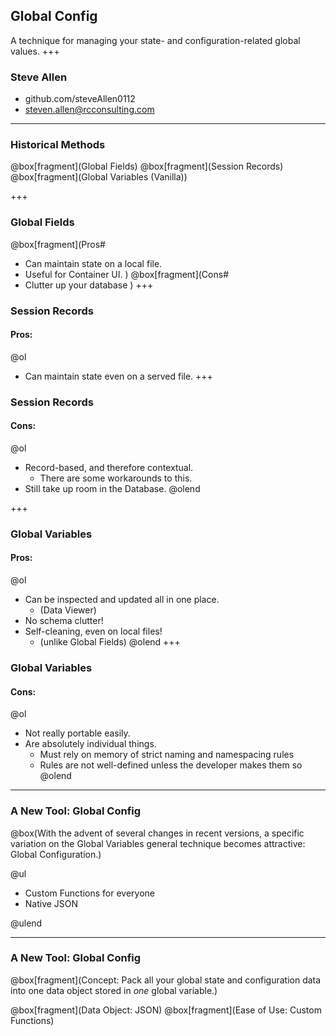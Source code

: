 ## Global Config
A technique for managing your state- and configuration-related global values.
+++
### Steve Allen
- github.com/steveAllen0112
- steven.allen@rcconsulting.com
---

### Historical Methods

@box[fragment](Global Fields)
@box[fragment](Session Records)
@box[fragment](Global Variables (Vanilla))

+++

### Global Fields
@box[fragment](Pros#
- Can maintain state on a local file.
- Useful for Container UI.
)
@box[fragment](Cons#
- Clutter up your database
)
+++

### Session Records
#### Pros:
@ol
- Can maintain state even on a served file.
+++
### Session Records
#### Cons:
@ol
- Record-based, and therefore contextual.
  - There are some workarounds to this.
- Still take up room in the Database.
@olend

+++
### Global Variables
#### Pros:
@ol
- Can be inspected and updated all in one place.
  - (Data Viewer)
- No schema clutter!
- Self-cleaning, even on local files!
  - (unlike Global Fields)
@olend
+++
### Global Variables
#### Cons:
@ol
- Not really portable easily.
- Are absolutely individual things.
  - Must rely on memory of strict naming and namespacing rules
  - Rules are not well-defined unless the developer makes them so
@olend
---
### A New Tool: Global Config

@box(With the advent of several changes in recent versions, a specific variation on the Global Variables general technique becomes attractive: Global Configuration.)

@ul

 - Custom Functions for everyone
 - Native JSON

@ulend

---

### A New Tool: Global Config

@box[fragment](Concept: Pack all your global state and configuration data into one data object stored in _one_ global variable.)

@box[fragment](Data Object: JSON)
@box[fragment](Ease of Use: Custom Functions)
